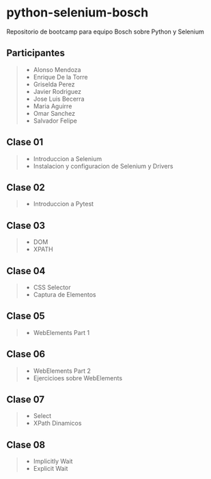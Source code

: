 # python-selenium-bosch
Repositorio de bootcamp para equipo Bosch sobre Python y Selenium

## Participantes 
> - Alonso Mendoza
> - Enrique De la Torre
> - Griselda Perez
> - Javier Rodriguez
> - Jose Luis Becerra
> - Maria Aguirre
> - Omar Sanchez
> - Salvador Felipe


## Clase 01
> - Introduccion a Selenium
> - Instalacion y configuracion de Selenium y Drivers

## Clase 02
> - Introduccion a Pytest

## Clase 03
> - DOM
> - XPATH

## Clase 04
> - CSS Selector
> - Captura de Elementos

## Clase 05
> - WebElements Part 1

## Clase 06
> - WebElements Part 2
> - Ejercicioes sobre WebElements

## Clase 07
> - Select
> - XPath Dinamicos

## Clase 08
> - Implicitly Wait
> - Explicit Wait
